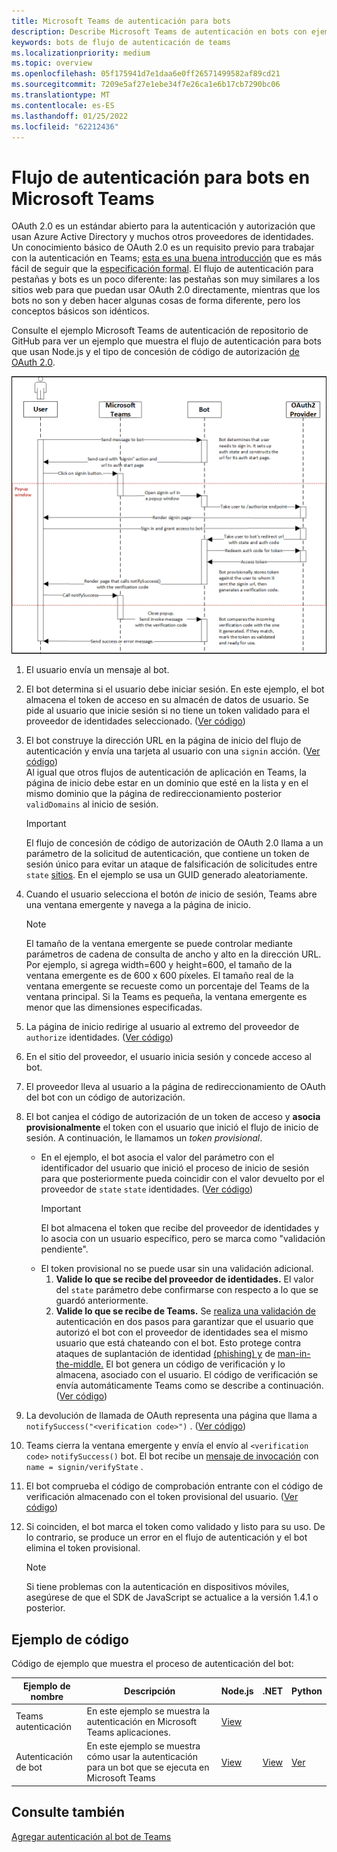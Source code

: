 ```yaml
---
title: Microsoft Teams de autenticación para bots
description: Describe Microsoft Teams de autenticación en bots con ejemplo de código.
keywords: bots de flujo de autenticación de teams
ms.localizationpriority: medium
ms.topic: overview
ms.openlocfilehash: 05f175941d7e1daa6e0ff26571499582af89cd21
ms.sourcegitcommit: 7209e5af27e1ebe34f7e26ca1e6b17cb7290bc06
ms.translationtype: MT
ms.contentlocale: es-ES
ms.lasthandoff: 01/25/2022
ms.locfileid: "62212436"
---
```

# <a name="authentication-flow-for-bots-in-microsoft-teams"></a>Flujo de autenticación para bots en Microsoft Teams

OAuth 2.0 es un estándar abierto para la autenticación y autorización que usan Azure Active Directory y muchos otros proveedores de identidades. Un conocimiento básico de OAuth 2.0 es un requisito previo para trabajar con la autenticación en Teams; [esta es una buena introducción](https://aaronparecki.com/oauth-2-simplified/) que es más fácil de seguir que la [especificación formal](https://oauth.net/2/). El flujo de autenticación para pestañas y bots es un poco diferente: las pestañas son muy similares a los sitios web para que puedan usar OAuth 2.0 directamente, mientras que los bots no son y deben hacer algunas cosas de forma diferente, pero los conceptos básicos son idénticos.

Consulte el ejemplo Microsoft Teams [](https://github.com/OfficeDev/Microsoft-Teams-Samples/tree/main/samples/app-auth/nodejs) de autenticación de repositorio de GitHub para ver un ejemplo que muestra el flujo de autenticación para bots que usan Node.js y el tipo de concesión de código de autorización [de OAuth 2.0](https://oauth.net/2/grant-types/authorization-code/).

![Diagrama de secuencia de autenticación de bot](../../../assets/images/authentication/bot_auth_sequence_diagram.png)

1. El usuario envía un mensaje al bot.
2. El bot determina si el usuario debe iniciar sesión.
   En este ejemplo, el bot almacena el token de acceso en su almacén de datos de usuario. Se pide al usuario que inicie sesión si no tiene un token validado para el proveedor de identidades seleccionado. ([Ver código](https://github.com/OfficeDev/microsoft-teams-sample-auth-node/blob/469952a26d618dbf884a3be53c7d921cc580b1e2/src/utils/AuthenticationUtils.ts#L58-L76))
3. El bot construye la dirección URL en la página de inicio del flujo de autenticación y envía una tarjeta al usuario con una `signin` acción. ([Ver código](https://github.com/OfficeDev/microsoft-teams-sample-auth-node/blob/469952a26d618dbf884a3be53c7d921cc580b1e2/src/dialogs/BaseIdentityDialog.ts#L160-L190))</br>
    Al igual que otros flujos de autenticación de aplicación en Teams, la página de inicio debe estar en un dominio que esté en la lista y en el mismo dominio que la página de redireccionamiento posterior `validDomains` al inicio de sesión.
    > [!IMPORTANT] 
    > El flujo de concesión de código de autorización de OAuth 2.0 llama a un parámetro de la solicitud de autenticación, que contiene un token de sesión único para evitar un ataque de falsificación de solicitudes entre `state` [sitios](https://en.wikipedia.org/wiki/Cross-site_request_forgery). En el ejemplo se usa un GUID generado aleatoriamente.
4. Cuando el usuario selecciona el botón *de* inicio de sesión, Teams abre una ventana emergente y navega a la página de inicio.
   > [!NOTE]
   > El tamaño de la ventana emergente se puede controlar mediante parámetros de cadena de consulta de ancho y alto en la dirección URL. Por ejemplo, si agrega width=600 y height=600, el tamaño de la ventana emergente es de 600 x 600 píxeles. El tamaño real de la ventana emergente se recueste como un porcentaje del Teams de la ventana principal. Si la Teams es pequeña, la ventana emergente es menor que las dimensiones especificadas.

5. La página de inicio redirige al usuario al extremo del proveedor de `authorize` identidades. ([Ver código](https://github.com/OfficeDev/microsoft-teams-sample-auth-node/blob/469952a26d618dbf884a3be53c7d921cc580b1e2/public/html/auth-start.html#L51-L56))
6. En el sitio del proveedor, el usuario inicia sesión y concede acceso al bot.
7. El proveedor lleva al usuario a la página de redireccionamiento de OAuth del bot con un código de autorización.
8. El bot canjea el código de autorización de un token de acceso y **asocia provisionalmente** el token con el usuario que inició el flujo de inicio de sesión. A continuación, le llamamos un *token provisional*.
    * En el ejemplo, el bot asocia el valor del parámetro con el identificador del usuario que inició el proceso de inicio de sesión para que posteriormente pueda coincidir con el valor devuelto por el proveedor de `state` `state` identidades. ([Ver código](https://github.com/OfficeDev/microsoft-teams-sample-auth-node/blob/469952a26d618dbf884a3be53c7d921cc580b1e2/src/AuthBot.ts#L70-L99))
      > [!IMPORTANT] 
      > El bot almacena el token que recibe del proveedor de identidades y lo asocia con un usuario específico, pero se marca como "validación pendiente". 
    * El token provisional no se puede usar sin una validación adicional.
      1. **Valide lo que se recibe del proveedor de identidades.** El valor del `state` parámetro debe confirmarse con respecto a lo que se guardó anteriormente. 
      1. **Valide lo que se recibe de Teams.** Se [realiza una validación de](https://en.wikipedia.org/wiki/Man-in-the-middle_attack) autenticación en dos pasos para garantizar que el usuario que autorizó el bot con el proveedor de identidades sea el mismo usuario que está chateando con el bot. Esto protege contra ataques de suplantación de identidad [(phishing) y](https://en.wikipedia.org/wiki/Phishing) de [man-in-the-middle.](https://en.wikipedia.org/wiki/Man-in-the-middle_attack) El bot genera un código de verificación y lo almacena, asociado con el usuario. El código de verificación se envía automáticamente Teams como se describe a continuación. ([Ver código](https://github.com/OfficeDev/microsoft-teams-sample-auth-node/blob/469952a26d618dbf884a3be53c7d921cc580b1e2/src/AuthBot.ts#L100-L113))
9. La devolución de llamada de OAuth representa una página que llama a `notifySuccess("<verification code>")` . ([Ver código](https://github.com/OfficeDev/microsoft-teams-sample-auth-node/blob/master/src/views/oauth-callback-success.hbs))
10. Teams cierra la ventana emergente y envía el envío al `<verification code>` `notifySuccess()` bot. El bot recibe un [mensaje de invocación](/bot-framework/dotnet/bot-builder-dotnet-activities#invoke) con `name = signin/verifyState` .
11. El bot comprueba el código de comprobación entrante con el código de verificación almacenado con el token provisional del usuario. ([Ver código](https://github.com/OfficeDev/microsoft-teams-sample-auth-node/blob/469952a26d618dbf884a3be53c7d921cc580b1e2/src/dialogs/BaseIdentityDialog.ts#L127-L140))
12. Si coinciden, el bot marca el token como validado y listo para su uso. De lo contrario, se produce un error en el flujo de autenticación y el bot elimina el token provisional.

    > [!NOTE]
    > Si tiene problemas con la autenticación en dispositivos móviles, asegúrese de que el SDK de JavaScript se actualice a la versión 1.4.1 o posterior.

## <a name="code-sample"></a>Ejemplo de código

Código de ejemplo que muestra el proceso de autenticación del bot:

| **Ejemplo de nombre** | **Descripción** | **Node.js** | **.NET** | **Python** |
|-----------------|----------------|--------------|----------|-----------|
| Teams autenticación | En este ejemplo se muestra la autenticación en Microsoft Teams aplicaciones. | [View](https://github.com/OfficeDev/microsoft-teams-sample-auth-node) | | |
| Autenticación de bot | En este ejemplo se muestra cómo usar la autenticación para un bot que se ejecuta en Microsoft Teams | [View](https://github.com/microsoft/BotBuilder-Samples/tree/main/samples/javascript_nodejs/46.teams-auth) | [View](https://github.com/microsoft/BotBuilder-Samples/tree/main/samples/csharp_dotnetcore/46.teams-auth) | [Ver](https://github.com/microsoft/BotBuilder-Samples/tree/main/samples/python/46.teams-auth)

## <a name="see-also"></a>Consulte también

[Agregar autenticación al bot de Teams](add-authentication.md)
